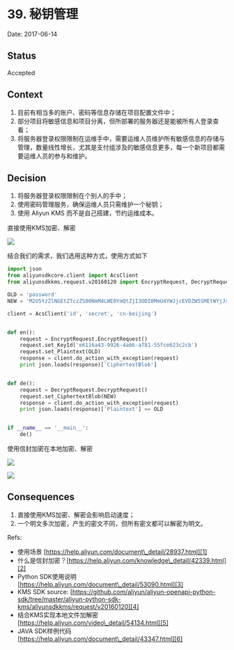 # 39. 秘钥管理

Date: 2017-06-14

## Status

Accepted

## Context

1. 目前有相当多的账户、密码等信息存储在项目配置文件中；
2. 部分项目将敏感信息和项目分离，但所部署的服务器还是能被所有人登录查看；
3. 将服务器登录权限限制在运维手中，需要运维人员维护所有敏感信息的存储与管理，数量线性增长，尤其是支付组涉及的敏感信息更多，每一个新项目都需要运维人员的参与和维护。

## Decision

1. 将服务器登录权限限制在个别人的手中；
2. 使用密码管理服务，确保运维人员只需维护一个秘钥；
3. 使用 Aliyun KMS 而不是自己搭建，节约运维成本。

直接使用KMS加密、解密

![][image-1]

结合我们的需求，我们选用这种方式，使用方式如下

```python
import json
from aliyunsdkcore.client import AcsClient
from aliyunsdkkms.request.v20160120 import EncryptRequest, DecryptRequest

OLD = 'password'
NEW = 'M2U5YzZlNGEtZTczZS00NmM4LWE0YmQtZjI3ODI0MmU4YWJjcEVDZW5SMEtWYjJsdWovdU5ibFNhSk5KS0RqbE9ENTRBQUFBQUFBQUFBQXJOd2dGc2l4S1JpV0tPRUgvbkwvSXVHYU5heCt5eHlFPQ=='

client = AcsClient('id', 'secret', 'cn-beijing')


def en():
    request = EncryptRequest.EncryptRequest()
    request.set_KeyId('e6116a43-9926-4a66-a781-55fce623c2cb')
    request.set_Plaintext(OLD)
    response = client.do_action_with_exception(request)
    print json.loads(response)['CiphertextBlob']


def de():
    request = DecryptRequest.DecryptRequest()
    request.set_CiphertextBlob(NEW)
    response = client.do_action_with_exception(request)
    print json.loads(response)['Plaintext'] == OLD


if __name__ == '__main__':
    de()
```

使用信封加密在本地加密、解密

![][image-2]

![][image-3]

## Consequences

1. 直接使用KMS加密、解密会影响启动速度；
2. 一个明文多次加密，产生的密文不同，但所有密文都可以解密为明文。

Refs:

* 使用场景 [https://help.aliyun.com/document\_detail/28937.html][1]
* 什么是信封加密？[https://help.aliyun.com/knowledge\_detail/42339.html][2]
* Python SDK使用说明 [https://help.aliyun.com/document\_detail/53090.html][3]
* KMS SDK source: [https://github.com/aliyun/aliyun-openapi-python-sdk/tree/master/aliyun-python-sdk-kms/aliyunsdkkms/request/v20160120][4]
* 结合KMS实现本地文件加解密 [https://help.aliyun.com/video\_detail/54134.html][5]
* JAVA SDK样例代码 [https://help.aliyun.com/document\_detail/43347.html][6]

[1]:	https://help.aliyun.com/document_detail/28937.html
[2]:	https://help.aliyun.com/knowledge_detail/42339.html
[3]:	https://help.aliyun.com/document_detail/53090.html
[4]:	https://github.com/aliyun/aliyun-openapi-python-sdk/tree/master/aliyun-python-sdk-kms/aliyunsdkkms/request/v20160120
[5]:	https://help.aliyun.com/video_detail/54134.html
[6]:	https://help.aliyun.com/document_detail/43347.html

[image-1]:	files/kms-scenario1.png
[image-2]:	files/kms-scenario2.1.png
[image-3]:	files/kms-scenario2.2.png